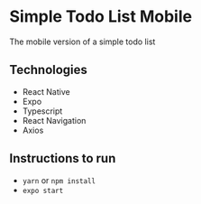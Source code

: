 # Simple Todo List Mobile

The mobile version of a simple todo list

## Technologies

- React Native
- Expo
- Typescript
- React Navigation
- Axios

## Instructions to run

- `yarn` or `npm install`
- `expo start`
